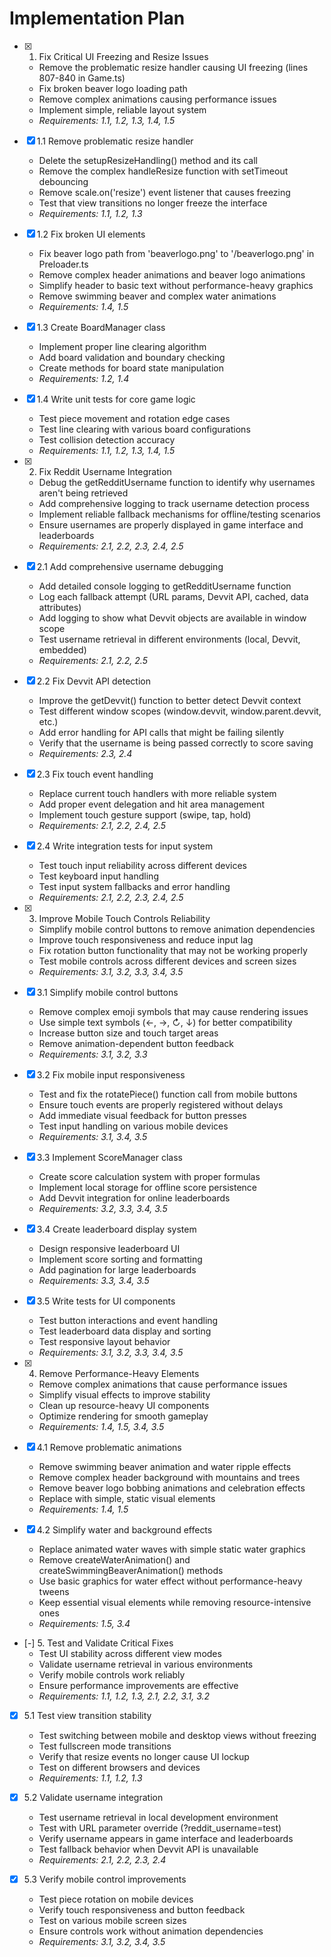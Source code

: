 # Implementation Plan

- [x] 1. Fix Critical UI Freezing and Resize Issues
  - Remove the problematic resize handler causing UI freezing (lines 807-840 in Game.ts)
  - Fix broken beaver logo loading path
  - Remove complex animations causing performance issues
  - Implement simple, reliable layout system
  - _Requirements: 1.1, 1.2, 1.3, 1.4, 1.5_

- [x] 1.1 Remove problematic resize handler
  - Delete the setupResizeHandling() method and its call
  - Remove the complex handleResize function with setTimeout debouncing
  - Remove scale.on('resize') event listener that causes freezing
  - Test that view transitions no longer freeze the interface
  - _Requirements: 1.1, 1.2, 1.3_

- [x] 1.2 Fix broken UI elements
  - Fix beaver logo path from 'beaverlogo.png' to '/beaverlogo.png' in Preloader.ts
  - Remove complex header animations and beaver logo animations
  - Simplify header to basic text without performance-heavy graphics
  - Remove swimming beaver and complex water animations
  - _Requirements: 1.4, 1.5_

- [x] 1.3 Create BoardManager class
  - Implement proper line clearing algorithm
  - Add board validation and boundary checking
  - Create methods for board state manipulation
  - _Requirements: 1.2, 1.4_

- [x] 1.4 Write unit tests for core game logic
  - Test piece movement and rotation edge cases
  - Test line clearing with various board configurations
  - Test collision detection accuracy
  - _Requirements: 1.1, 1.2, 1.3, 1.4, 1.5_

- [x] 2. Fix Reddit Username Integration
  - Debug the getRedditUsername function to identify why usernames aren't being retrieved
  - Add comprehensive logging to track username detection process
  - Implement reliable fallback mechanisms for offline/testing scenarios
  - Ensure usernames are properly displayed in game interface and leaderboards
  - _Requirements: 2.1, 2.2, 2.3, 2.4, 2.5_

- [x] 2.1 Add comprehensive username debugging
  - Add detailed console logging to getRedditUsername function
  - Log each fallback attempt (URL params, Devvit API, cached, data attributes)
  - Add logging to show what Devvit objects are available in window scope
  - Test username retrieval in different environments (local, Devvit, embedded)
  - _Requirements: 2.1, 2.2, 2.5_

- [x] 2.2 Fix Devvit API detection
  - Improve the getDevvit() function to better detect Devvit context
  - Test different window scopes (window.devvit, window.parent.devvit, etc.)
  - Add error handling for API calls that might be failing silently
  - Verify that the username is being passed correctly to score saving
  - _Requirements: 2.3, 2.4_

- [x] 2.3 Fix touch event handling
  - Replace current touch handlers with more reliable system
  - Add proper event delegation and hit area management
  - Implement touch gesture support (swipe, tap, hold)
  - _Requirements: 2.1, 2.2, 2.4, 2.5_

- [x] 2.4 Write integration tests for input system
  - Test touch input reliability across different devices
  - Test keyboard input handling
  - Test input system fallbacks and error handling
  - _Requirements: 2.1, 2.2, 2.3, 2.4, 2.5_

- [x] 3. Improve Mobile Touch Controls Reliability
  - Simplify mobile control buttons to remove animation dependencies
  - Improve touch responsiveness and reduce input lag
  - Fix rotation button functionality that may not be working properly
  - Test mobile controls across different devices and screen sizes
  - _Requirements: 3.1, 3.2, 3.3, 3.4, 3.5_

- [x] 3.1 Simplify mobile control buttons
  - Remove complex emoji symbols that may cause rendering issues
  - Use simple text symbols (←, →, ↻, ↓) for better compatibility
  - Increase button size and touch target areas
  - Remove animation-dependent button feedback
  - _Requirements: 3.1, 3.2, 3.3_

- [x] 3.2 Fix mobile input responsiveness
  - Test and fix the rotatePiece() function call from mobile buttons
  - Ensure touch events are properly registered without delays
  - Add immediate visual feedback for button presses
  - Test input handling on various mobile devices
  - _Requirements: 3.1, 3.4, 3.5_

- [x] 3.3 Implement ScoreManager class
  - Create score calculation system with proper formulas
  - Implement local storage for offline score persistence
  - Add Devvit integration for online leaderboards
  - _Requirements: 3.2, 3.3, 3.4, 3.5_

- [x] 3.4 Create leaderboard display system
  - Design responsive leaderboard UI
  - Implement score sorting and formatting
  - Add pagination for large leaderboards
  - _Requirements: 3.3, 3.4, 3.5_

- [x] 3.5 Write tests for UI components
  - Test button interactions and event handling
  - Test leaderboard data display and sorting
  - Test responsive layout behavior
  - _Requirements: 3.1, 3.2, 3.3, 3.4, 3.5_

- [x] 4. Remove Performance-Heavy Elements
  - Remove complex animations that cause performance issues
  - Simplify visual effects to improve stability
  - Clean up resource-heavy UI components
  - Optimize rendering for smooth gameplay
  - _Requirements: 1.4, 1.5, 3.4, 3.5_

- [x] 4.1 Remove problematic animations
  - Remove swimming beaver animation and water ripple effects
  - Remove complex header background with mountains and trees
  - Remove beaver logo bobbing animations and celebration effects
  - Replace with simple, static visual elements
  - _Requirements: 1.4, 1.5_

- [x] 4.2 Simplify water and background effects
  - Replace animated water waves with simple static water graphics
  - Remove createWaterAnimation() and createSwimmingBeaverAnimation() methods
  - Use basic graphics for water effect without performance-heavy tweens
  - Keep essential visual elements while removing resource-intensive ones
  - _Requirements: 1.5, 3.4_

- [-] 5. Test and Validate Critical Fixes
  - Test UI stability across different view modes
  - Validate username retrieval in various environments
  - Verify mobile controls work reliably
  - Ensure performance improvements are effective
  - _Requirements: 1.1, 1.2, 1.3, 2.1, 2.2, 3.1, 3.2_

- [x] 5.1 Test view transition stability
  - Test switching between mobile and desktop views without freezing
  - Test fullscreen mode transitions
  - Verify that resize events no longer cause UI lockup
  - Test on different browsers and devices
  - _Requirements: 1.1, 1.2, 1.3_

- [x] 5.2 Validate username integration
  - Test username retrieval in local development environment
  - Test with URL parameter override (?reddit_username=test)
  - Verify username appears in game interface and leaderboards
  - Test fallback behavior when Devvit API is unavailable
  - _Requirements: 2.1, 2.2, 2.3, 2.4_

- [x] 5.3 Verify mobile control improvements
  - Test piece rotation on mobile devices
  - Verify touch responsiveness and button feedback
  - Test on various mobile screen sizes
  - Ensure controls work without animation dependencies
  - _Requirements: 3.1, 3.2, 3.4, 3.5_

